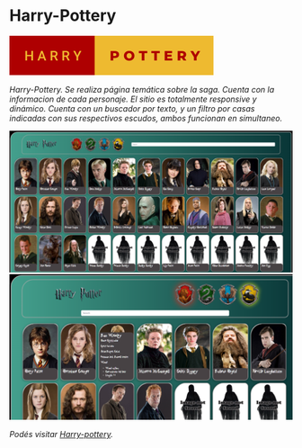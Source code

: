 # Harry-Pottery



[![](assets/harry-pottery.svg)]()

_Harry-Pottery._
_Se realiza página temática sobre la saga. Cuenta con la informacion de cada personaje. El sitio es totalmente responsive y dinámico._
_Cuenta con un buscador por texto, y un filtro por casas indicadas con sus respectivos escudos, ambos funcionan en simultaneo._

 [![](/assets/harry1.png)]()
 [![](assets/harry2.png)]()
 
*Podés visitar [Harry-pottery](https://harry-pottery.netlify.app).*
